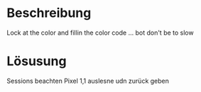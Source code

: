 Beschreibung
============================
Lock at the color and fillin the color code ... bot don't be to slow


Lösusung
============================
Sessions beachten
Pixel 1,1 auslesne udn zurück geben
